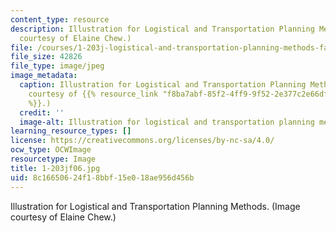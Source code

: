 ```yaml
---
content_type: resource
description: Illustration for Logistical and Transportation Planning Methods. (Image
  courtesy of Elaine Chew.)
file: /courses/1-203j-logistical-and-transportation-planning-methods-fall-2006/8c16650624f18bbf15e018ae956d456b_1-203jf06.jpg
file_size: 42826
file_type: image/jpeg
image_metadata:
  caption: Illustration for Logistical and Transportation Planning Methods. (Image
    courtesy of {{% resource_link "f8ba7abf-85f2-4ff9-9f52-2e377c2e66df" "Elaine Chew"
    %}}.)
  credit: ''
  image-alt: Illustration for logistical and transportation planning methods.
learning_resource_types: []
license: https://creativecommons.org/licenses/by-nc-sa/4.0/
ocw_type: OCWImage
resourcetype: Image
title: 1-203jf06.jpg
uid: 8c166506-24f1-8bbf-15e0-18ae956d456b
---
```

Illustration for Logistical and Transportation Planning Methods. (Image courtesy of Elaine Chew.)